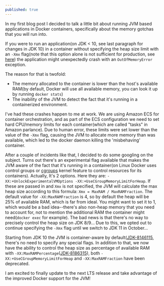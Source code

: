 ```yaml
---
published: true
---
```

In my first blog post I decided to talk a little bit about running JVM based applications in Docker containers, specifically about the memory gotchas that you will run into.

If you were to run an application(on JDK < 10, see last paragraph for changes in JDK 10) in a container without specifying the heap size limit with an `-Xmx` flag(note that this option alone is not sufficient for production, see [here](https://medium.com/@matt_rasband/dockerizing-a-spring-boot-application-6ec9b9b41faf)) the application might unexpectedly crash with an `OutOfMemoryError` exception. 

The reason for that is twofold:
- The memory allocated to the container is lower than the host's available RAM(by default, Docker will use all available memory, you can look it up by running `docker stats`)
- The inability of the JVM to detect the fact that it's running in a containerized environment.

I've had these crashes happen to me at work. We are using Amazon ECS for container orchestration, and as part of the ECS configuration we need to set hard CPU/memory limits for each container(which are called "tasks" in Amazon parlance). Due to human error, these limits were set lower than the value of the `-Xmx` flag, causing the JVM to allocate more memory than was available, which led to the docker daemon killing the 'misbehaving' container.

After a couple of incidents like that, I decided to do some googling on the subject. Turns out there's an experimental flag available that makes the JVM aware of the fact that it's running in a container(on Linux Docker uses control groups or [cgroups](https://sysadmincasts.com/episodes/14-introduction-to-linux-control-groups-cgroups) kernel feature to control resources for its containers). Actually, It's  2 options. Here they are: `-XX:+UnlockExperimentalVMOptions -XX:+UseCGroupMemoryLimitForHeap`. If these are passed in and `Xmx` is not specified, the JVM will calculate the max heap size according to this formula: `Xmx = MaxRAM / MaxRAMFraction`. The default value for `-XX:MaxRAMFraction` is 4, so by default the heap will be 25% of available RAM, which is far from ideal. You might want to set it to 1, which would be a bad idea--there's also non-heap memory that you need to account for, not to mention the additional RAM the container might need(`docker exec` for example). The bad news is that there's no way to precisely control the heap size on JDK 8/9... Due to this, we opted out to continue specifying the `-Xmx` flag until we switch to JDK 11 in October...

Starting from JDK 10 the JVM is container-aware by default([JDK-8146115](https://bugs.openjdk.java.net/browse/JDK-8146115), there's no need to specify any special flags. In addition to that, we now have the ability to control the heap size as percentage of available RAM with `-XX:MaxRAMPercentage`([JDK-8186315](https://bugs.openjdk.java.net/browse/JDK-8186315)), both `-XX:+UseCGroupMemoryLimitForHeap` and `-XX:MaxRAMFraction` have been deprecated.

I am excited to finally update to the next LTS release and take advantage of the improved Docker support for the JVM!






